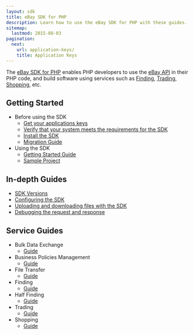 ```yaml
---
layout: sdk
title: eBay SDK for PHP
description: Learn how to use the eBay SDK for PHP with these guides.
sitemap:
  lastmod: 2015-08-03
pagination:
  next:
    url: application-keys/
    title: Application Keys
---
```

The [eBay SDK for PHP](https://github.com/davidtsadler/ebay-sdk) enables PHP developers to use the [eBay API](https://go.developer.ebay.com/developers/ebay/documentation-tools) in their PHP code, and build software using services such as [Finding](http://developer.ebay.com/Devzone/finding/Concepts/FindingAPIGuide.html), [Trading](http://developer.ebay.com/Devzone/guides/ebayfeatures/index.html), [Shopping](http://developer.ebay.com/Devzone/shopping/docs/Concepts/ShoppingAPIGuide.html),  etc.

## Getting Started

  - Before using the SDK
    - [Get your applications keys](/sdk/guides/application-keys/)
    - [Verify that your system meets the requirements for the SDK](/sdk/guides/requirements/)
    - [Install the SDK](/sdk/guides/installation/)
    - [Migration Guide](/sdk/guides/migration/)
  - Using the SDK
    - [Getting Started Guide](/sdk/guides/getting-started/)
    - [Sample Project](/sdk/guides/sample-project/)

## <a id="in-depth-guides"></a>In-depth Guides

  - [SDK Versions](/sdk/guides/versions/)
  - [Configuring the SDK](/sdk/guides/configuring/)
  - [Uploading and downloading files with the SDK](/sdk/guides/uploading-and-downloading-files/)
  - [Debugging the request and response](/sdk/guides/debugging/) 

## <a id="service-guides"></a>Service Guides

  - Bulk Data Exchange
    - [Guide](/sdk/guides/bulk-data-exchange/)
  - Business Policies Management
    - [Guide](/sdk/guides/business-policies-management/)
  - File Transfer
    - [Guide](/sdk/guides/file-transfer/)
  - Finding
    - [Guide](/sdk/guides/finding/)
  - Half Finding
    - [Guide](/sdk/guides/half-finding/)
  - Trading
    - [Guide](/sdk/guides/trading/)
  - Shopping
    - [Guide](/sdk/guides/shopping/)
